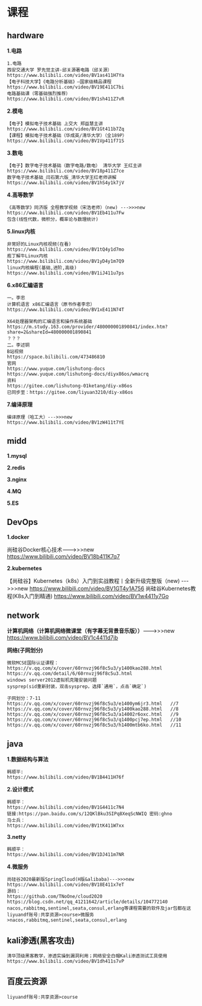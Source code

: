 # 课程

## hardware 

**1.电路**

    1.电路
    西安交通大学 罗先觉主讲-邱关源著电路（邱关源）
    https://www.bilibili.com/video/BV1as411H7Ya
    【电子科技大学】《电路分析基础》—国家级精品课程
    https://www.bilibili.com/video/BV19E411C7bi
    电路基础课（零基础强烈推荐）
    https://www.bilibili.com/video/BV1sh411Z7vR

**2.模电**

    【电子】模拟电子技术基础 上交大 郑益慧主讲
    https://www.bilibili.com/video/BV1Gt411b7Zq
    【课程】模拟电子技术基础（华成英/清华大学）（全189P）
    https://www.bilibili.com/video/BV1Vp411f71S

**3.数电**

    【电子】数字电子技术基础（数字电路/数电） 清华大学 王红主讲
    https://www.bilibili.com/video/BV18p411Z7ce
    数字电子技术基础_闫石第六版_清华大学王红老师讲解
    https://www.bilibili.com/video/BV1hS4y1k7jV

**4.高等数学**

    《高等数学》同济版 全程教学视频（宋浩老师）（new) --->>>new
    https://www.bilibili.com/video/BV1Eb411u7Fw
    包含(线性代数，微积分，概率论与数理统计)


**5.linux内核**

    非常好的Linux内核视频(在看)
    https://www.bilibili.com/video/BV1tQ4y1d7mo
    庖丁解牛Linux内核
    https://www.bilibili.com/video/BV1yD4y1m7Q9
    linux内核编程(基础,进阶,高级)
    https://www.bilibili.com/video/BV1iJ411u7ps

**6.x86汇编语言**

    一。李忠
    计算机语言 x86汇编语言（原书作者李忠）
    https://www.bilibili.com/video/BV1xE411N74T
    
    X64处理器架构的汇编语言和操作系统基础
    https://m.study.163.com/provider/480000001890841/index.htm?share=2&shareId=480000001890841
    ？？？
    二。李述铜
    B站视频
    https://space.bilibili.com/473486810
    官网
    https://www.yuque.com/lishutong-docs
    https://www.yuque.com/lishutong-docs/diyx86os/wmacrq
    资料
    https://gitee.com/lishutong-01ketang/diy-x86os
    已同步至：https://gitee.com/liyuan3210/diy-x86os

**7.编译原理**

    编译原理（哈工大）--->>>new
    https://www.bilibili.com/video/BV1zW411t7YE

## midd

**1.mysql**

**2.redis**

**3.nginx**

**4.MQ**

**5.ES**

## DevOps

**1.docker**

尚硅谷Docker核心技术--->>>new
https://www.bilibili.com/video/BV18b411K7q7

**2.kubernetes**

【尚硅谷】Kubernetes（k8s）入门到实战教程丨全新升级完整版（new) --->>>new
https://www.bilibili.com/video/BV1GT4y1A756
尚硅谷Kubernetes教程(K8s入门到精通)
https://www.bilibili.com/video/BV1w4411y7Go

## network

**计算机网络（计算机网络微课堂（有字幕无背景音乐版））**--->>>new
https://www.bilibili.com/video/BV1c4411d7jb
    
**网络(子网划分)**

    微软MCSE国际认证课程：
    https://v.qq.com/x/cover/60rnvzj96f8c5u3/y1400kao288.html 
    https://v.qq.com/detail/6/60rnvzj96f8c5u3.html 
    windows server2012虚拟机克隆安装问题 
    sysprep(sid重新封装，双击sysprep，选择`通用`，点击`确定`)
    
    子网划分：7-11
    https://v.qq.com/x/cover/60rnvzj96f8c5u3/e1400ym6jr3.html   //7
    https://v.qq.com/x/cover/60rnvzj96f8c5u3/y1400kao288.html   //8
    https://v.qq.com/x/cover/60rnvzj96f8c5u3/a14002r6oxc.html   //9
    https://v.qq.com/x/cover/60rnvzj96f8c5u3/q1400pcj7ep.html   //10
    https://v.qq.com/x/cover/60rnvzj96f8c5u3/h1400mtb6ko.html   //11

## java
**1.数据结构与算法**

    韩顺平:
    https://www.bilibili.com/video/BV1B4411H76f

**2.设计模式**

    韩顺平：
    https://www.bilibili.com/video/BV1G4411c7N4
    链接:https://pan.baidu.com/s/12QKlBku3SIPq8XeqScNWIQ 密码:ghno
    马士兵：
    https://www.bilibili.com/video/BV1tK411W7xx

**3.netty**

    韩顺平：
    https://www.bilibili.com/video/BV1DJ411m7NR

**4.微服务**

	尚硅谷2020最新版SpringCloud(H版&alibaba)--->>>new
	https://www.bilibili.com/video/BV18E411x7eT
	源码：
	https://github.com/TNoOne/cloud2020
	https://blog.csdn.net/qq_41211642/article/details/104772140
	nacos,rabbitmq,sentinel,seata,consul,erlang等课程需要的软件及jar包都在这
	liyuandf账号:共享资源>course>微服务>nacos,rabbitmq,sentinel,seata,consul,erlang


## kali渗透(黑客攻击)
    清华顶级黑客教学，渗透实操到漏洞利用；网络安全白帽Kali渗透测试工具使用
    https://www.bilibili.com/video/BV1dh411s7vP


## 百度云资源
    liyuandf账号:共享资源>course